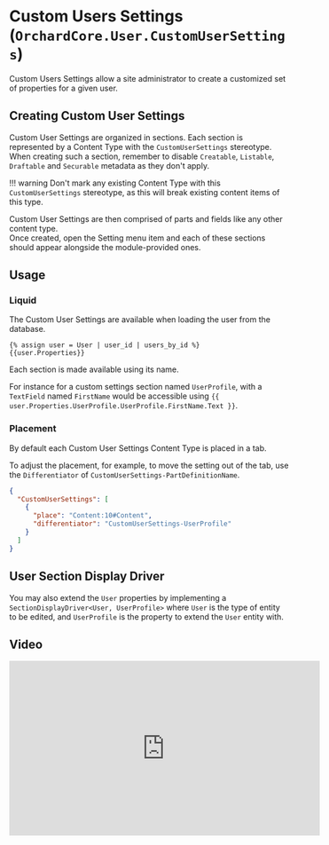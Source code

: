 # Custom Users Settings (`OrchardCore.User.CustomUserSettings`)

Custom Users Settings allow a site administrator to create a customized set of properties for a given user.  

## Creating Custom User Settings

Custom User Settings are organized in sections. Each section is represented by a Content Type with the `CustomUserSettings` stereotype.  
When creating such a section, remember to disable `Creatable`, `Listable`, `Draftable` and `Securable` metadata as they don't apply.

!!! warning
    Don't mark any existing Content Type with this `CustomUserSettings` stereotype, as this will break existing content items of this type.

Custom User Settings are then comprised of parts and fields like any other content type.  
Once created, open the Setting menu item and each of these sections should appear alongside the module-provided ones.

## Usage

### Liquid

The Custom User Settings are available when loading the user from the database.

```liquid
{% assign user = User | user_id | users_by_id %}
{{user.Properties}}
```

Each section is made available using its name.

For instance for a custom settings section named `UserProfile`, with a `TextField` named `FirstName` would be accessible using `{{ user.Properties.UserProfile.UserProfile.FirstName.Text }}`.

### Placement

By default each Custom User Settings Content Type is placed in a tab.

To adjust the placement, for example, to move the setting out of the tab, use the `Differentiator` of `CustomUserSettings-PartDefinitionName`.

``` json
{
  "CustomUserSettings": [
    {
      "place": "Content:10#Content",
      "differentiator": "CustomUserSettings-UserProfile" 
    }
  ]
}
```

## User Section Display Driver

You may also extend the `User` properties by implementing a `SectionDisplayDriver<User, UserProfile>` where `User` is the type of entity to be edited,
and `UserProfile` is the property to extend the `User` entity with.

## Video

<iframe width="560" height="315" src="https://www.youtube-nocookie.com/embed/_ff79hm5PAc" frameborder="0" allow="accelerometer; autoplay; encrypted-media; gyroscope; picture-in-picture" allowfullscreen></iframe>
